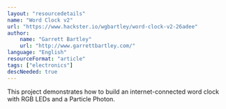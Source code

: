 ```yaml
---
layout: "resourcedetails"
name: "Word Clock v2"
url: "https://www.hackster.io/wgbartley/word-clock-v2-26adee"
author:
    name: "Garrett Bartley"
    url: "http://www.garrettbartley.com/"
language: "English"
resourceFormat: "article"
tags: ["electronics"]
descNeeded: true
---
```


This project demonstrates how to build an internet-connected word clock with RGB LEDs and a Particle Photon. 

